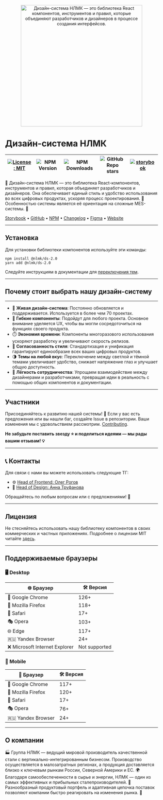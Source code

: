 <div align="center">
    <a href="https://nlmk-group.github.io/ds-2.0" target="_blank">
    <img src="https://nlmk-group.github.io/ds-2.0/img/banner.png" alt="Дизайн-система НЛМК — это библиотека React компонентов, инструментов и правил, которые объединяют разработчиков и дизайнеров в процессе создания интерфейсов." width="400"/>
    </a>
</div>

# Дизайн-система НЛМК

| [![License: MIT](https://img.shields.io/badge/License-MIT-yellow.svg)](https://opensource.org/licenses/MIT) | ![NPM Version](https://img.shields.io/npm/v/%40nlmk%2Fds-2.0) | ![NPM Downloads](https://img.shields.io/npm/dm/%40nlmk%2Fds-2.0) | ![GitHub Repo stars](https://img.shields.io/github/stars/nlmk-group/ds-2.0) | [![storybook](https://img.shields.io/badge/Storybook-deployed-ff4685)](https://nlmk-group.github.io/ds-2.0/?path=/docs/introduction-welcome--docs) |
|---|---|---|---|---|


🎨 Дизайн-система НЛМК — это библиотека React-компонентов, инструментов и правил, которая объединяет разработчиков и дизайнеров. Она обеспечивает единый стиль и удобство использования во всех цифровых продуктах, ускоряя процесс проектирования. 🚀 Особенностью системы является её ориентация на сложные MES-системы. 🔧

[Storybook](https://nlmk-group.github.io/ds-2.0/?path=/docs/introduction-welcome--docs) • [GitHub](https://github.com/nlmk-group/ds-2.0) • [NPM](https://www.npmjs.com/package/@nlmk/ds-2.0) • [Changelog](https://nlmk-group.github.io/ds-2.0/?path=/docs/introduction-changelog--docs) • [Figma](https://www.figma.com/@nlmk) • [Website](https://ds.nlmk.com/)

---

## Установка

Для установки библиотеки компонентов используйте эти команды:

```shell
npm install @nlmk/ds-2.0
yarn add @nlmk/ds-2.0
```

Следуйте инструкциям в документации для [переключения тем](https://nlmk-group.github.io/ds-2.0/?path=/docs/introduction-theme--docs).

---

## Почему стоит выбрать нашу дизайн-систему

---

- 🔄 **Живая дизайн-система**: Постоянно обновляется и поддерживается. Используется в более чем 70 проектах.
- 🎨 **Гибкие компоненты**: Подойдут для любого проекта. Основное внимание уделяется UX, чтобы вы могли сосредоточиться на функциях своего продукта.
- ⏱️ **Экономия времени**: Компоненты многоразового использования ускоряют разработку и увеличивают скорость релизов.
- 🔧 **Согласованность стиля**: Стандартизация и унификация гарантируют единообразие всех ваших цифровых продуктов.
- 🌗 **Темы на любой вкус**: Переключение между светлой и тёмной темами увеличивает удобство, снижает напряжение глаз и улучшает общую доступность.
- 🤝 **Лёгкость сотрудничества**: Упрощаем взаимодействие между дизайнерами и разработчиками, превращая идеи в реальность с помощью общих компонентов и документации.

---

## Участники

Присоединяйтесь к развитию нашей системы! 🚀 Если у вас есть предложения или вы нашли баг, создайте Issue в репозитории. Ваши изменения мы с удовольствием рассмотрим. [Contributing](https://nlmk-group.github.io/ds-2.0/?path=/docs/introduction-contributing--docs).

**Не забудьте поставить звезду ⭐ и поделиться идеями — мы рады вашим отзывам! 💡**

---

## 📞 Контакты

Для связи с нами вы можете использовать следующие ТГ:

- ⚙️ [Head of Frontend: Олег Рогов](https://t.me/Rogov_Oleg)
- 🎨 [Head of Design: Анна Труфанова](https://t.me/scarrydigital)

Обращайтесь по любым вопросам или с предложениями! 💬

---

## Лицензия

Не стесняйтесь использовать нашу библиотеку компонентов в своих коммерческих и частных приложениях. Подробнее о лицензии MIT читайте [здесь](https://opensource.org/license/MIT).

---

## Поддерживаемые браузеры

### 🖥️ Desktop

| 🌐 Браузер              | 🛠 Версия |
| ------------------------------ | --------------- |
| 🚀 Google Chrome               | 126+            |
| 🦊 Mozilla Firefox             | 118+            |
| 🍏 Safari                      | 17+             |
| 🎭 Opera                       | 103+            |
| 🌐 Edge                        | 117+            |
| 🇷🇺 Yandex Browser            | 24+             |
| ❌ Microsoft Internet Explorer | Not supported   |

### 📱 Mobile

| 📱 Браузер   | 🛠 Версия |
| ------------------- | --------------- |
| 🚀 Google Chrome    | 117+            |
| 🦊 Mozilla Firefox  | 120+            |
| 🍏 Safari           | 17+             |
| 🎭 Opera            | 76+             |
| 🇷🇺 Yandex Browser | 24+             |

---

## О компании

🏭 Группа НЛМК — ведущий мировой производитель качественной стали с вертикально-интегрированным бизнесом. Производство осуществляется в малозатратных регионах, а продукция доставляется близко к ключевым рынкам России, Северной Америки и ЕС. 🌍 Благодаря самообеспеченности в сырье и энергии, НЛМК — один из самых эффективных и прибыльных сталепроизводителей. 💪 Разнообразный продуктовый портфель и адаптивная цепочка поставок позволяют компании быстро реагировать на изменения рынка. 🚀
